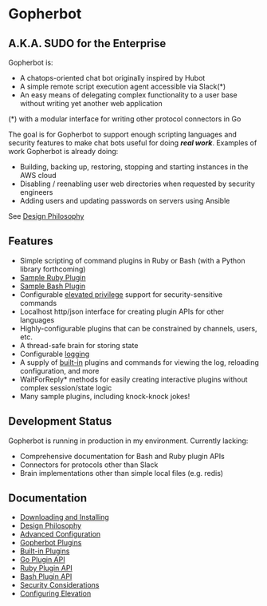 # Gopherbot
## A.K.A. SUDO for the Enterprise
Gopherbot is:
* A chatops-oriented chat bot originally inspired by Hubot
* A simple remote script execution agent accessible via Slack(*)
* An easy means of delegating complex functionality to a user base without writing yet another web application

 (*) with a modular interface for writing other protocol connectors in Go

The goal is for Gopherbot to support enough scripting languages and security features to make chat bots useful for
doing **_real work_**. Examples of work Gopherbot is already doing:
* Building, backing up, restoring, stopping and starting instances in the AWS cloud
* Disabling / reenabling user web directories when requested by security engineers
* Adding users and updating passwords on servers using Ansible

See [Design Philosophy](doc/Design.md)

## Features
* Simple scripting of command plugins in Ruby or Bash (with a Python library forthcoming)
 * [Sample Ruby Plugin](plugins/rubydemo)
 * [Sample Bash Plugin](plugins/bashdemo)
* Configurable [elevated privilege](doc/Elevation.md) support for security-sensitive commands
* Localhost http/json interface for creating plugin APIs for other languages
* Highly-configurable plugins that can be constrained by channels, users, etc.
* A thread-safe brain for storing state
* Configurable [logging](doc/Builtins.md#log)
* A supply of [built-in](doc/Builtins.md) plugins and commands for viewing the log, reloading configuration, and more 
* WaitForReply* methods for easily creating interactive plugins without complex session/state logic
* Many sample plugins, including knock-knock jokes!

## Development Status
Gopherbot is running in production in my environment. Currently lacking:
* Comprehensive documentation for Bash and Ruby plugin APIs
* Connectors for protocols other than Slack
* Brain implementations other than simple local files (e.g. redis)

## Documentation
* [Downloading and Installing](doc/Install.md)
* [Design Philosophy](doc/Design.md)
* [Advanced Configuration](doc/Configure.md)
* [Gopherbot Plugins](doc/Plugins.md)
* [Built-in Plugins](doc/Builtins.md)
* [Go Plugin API](doc/GoPlugins.md)
* [Ruby Plugin API](doc/RubyPlugins.md)
* [Bash Plugin API](doc/BashPlugins.md)
* [Security Considerations](doc/Security.md)
* [Configuring Elevation](doc/Elevation.md)
